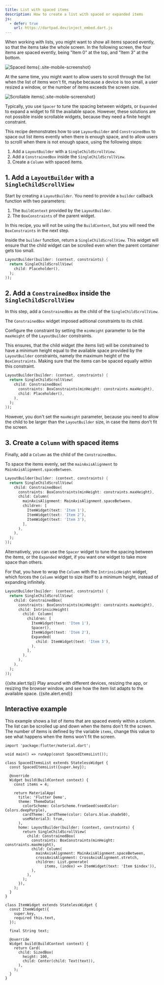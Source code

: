```yaml
---
title: List with spaced items
description: How to create a list with spaced or expanded items 
js:
  - defer: true
    url: https://dartpad.dev/inject_embed.dart.js
---
```


<?code-excerpt path-base="cookbook/lists/spaced_items/"?>

When working with lists, you might want to show all
items spaced evently, so that the items take the whole screen.
In the following screen, the four items are spaced evently,
being "Item 0" at the top, and "Item 3" at the bottom.

![Spaced items]({{site.url}}/assets/images/docs/cookbook/spaced-items-1.png){:.site-mobile-screenshot}

At the same time, you might want to allow users
to scroll through the list when the list of items won't fit,
maybe because a device is too small, a user resized a window,
or the number of items exceeds the screen size.

![Scrollable items]({{site.url}}/assets/images/docs/cookbook/spaced-items-2.png){:.site-mobile-screenshot}

Typically, you use `Spacer` to tune the spacing between widgets,
or `Expanded` to expand a widget to fill the available space.
However, these solutions are not possible inside scrollable widgets,
because they need a finite height constraint.

This recipe demonstrates how to use `LayourBuilder` and `ConstrainedBox`
to space out list items evently when there is enough space, and to allow
users to scrolll when there is not enough space,
using the following steps:

  1. Add a `LayoutBuilder` with a `SingleChildScrollView`.
  2. Add a `ConstrainedBox` inside the `SingleChildScrollView`.
  3. Create a `Column` with spaced items.

## 1. Add a `LayoutBuilder` with a `SingleChildScrollView`

Start by creating a `LayoutBuilder`. You need to provide
a `builder` callback function with two parameters:

  1. The `BuildContext` provided by the `LayoutBuilder`.
  2. The `BoxConstraints` of the parent widget.

In this recipe, you will not be using the `BuildContext`,
but you will need the `BoxConstraints` in the next step.

Inside the `builder` function, return a `SingleChildScrollView`.
This widget will ensure that the child widget can be scrolled
even when the parent container gets too small.

<?code-excerpt "lib/spaced_list.dart (builder)"?>
```dart
LayoutBuilder(builder: (context, constraints) {
  return SingleChildScrollView(
    child: Placeholder(),
  );
});
```

## 2. Add a `ConstrainedBox` inside the `SingleChildScrollView`

In this step, add a `ConstrainedBox`
as the child of the `SingleChildScrollView`.

The `ConstrainedBox` widget imposed aditional constraints to its child.

Configure the constraint by setting the `minHeight` parameter to be
the `maxHeight` of the `LayoutBuilder` constraints.

This ensures, that the child widget (the items list)
will be constrained to have a minimum height equal to the available
space provided by the `LayoutBuilder` constraints,
namely the maximum height of the `BoxConstraints`.
Making sure that the items can be spaced equally within this constraint.

<?code-excerpt "lib/spaced_list.dart (constrainedBox)"?>
```dart
LayoutBuilder(builder: (context, constraints) {
  return SingleChildScrollView(
    child: ConstrainedBox(
      constraints: BoxConstraints(minHeight: constraints.maxHeight),
      child: Placeholder(),
    ),
  );
});
```

However, you don't set the `maxHeight` parameter,
because you need to allow the child to be larger
than the `LayoutBuilder` size,
in case the items don't fit the screen.

## 3. Create a `Column` with spaced items

Finally, add a `Column` as the child of the `ConstrainedBox`.

To space the items evenly, 
set the `mainAxisAlignment` to `MainAxisAlignment.spaceBetween`.

<?code-excerpt "lib/spaced_list.dart (column)"?>
```dart
LayoutBuilder(builder: (context, constraints) {
  return SingleChildScrollView(
    child: ConstrainedBox(
      constraints: BoxConstraints(minHeight: constraints.maxHeight),
      child: Column(
        mainAxisAlignment: MainAxisAlignment.spaceBetween,
        children: [
          ItemWidget(text: 'Item 1'),
          ItemWidget(text: 'Item 2'),
          ItemWidget(text: 'Item 3'),
        ],
      ),
    ),
  );
});
```

Alternatively, you can use the `Spacer` widget 
to tune the spacing between the items,
or the `Expanded` widget, if you want one widget to take more space than others.

For that, you have to wrap the `Column` with the `IntrinsicHeight` widget,
which forces the `Column` widget to size itself to a minimum height,
instead of expanding infinitely.

<?code-excerpt "lib/spaced_list.dart (intrinsic)"?>
```dart
LayoutBuilder(builder: (context, constraints) {
  return SingleChildScrollView(
    child: ConstrainedBox(
      constraints: BoxConstraints(minHeight: constraints.maxHeight),
      child: IntrinsicHeight(
        child: Column(
          children: [
            ItemWidget(text: 'Item 1'),
            Spacer(),
            ItemWidget(text: 'Item 2'),
            Expanded(
              child: ItemWidget(text: 'Item 3'),
            ),
          ],
        ),
      ),
    ),
  );
});
```

{{site.alert.tip}}
  Play around with different devices, resizing the app,
  or resizing the browser window, and see how the item list adapts
  to the available space.
{{site.alert.end}}

## Interactive example

This example shows a list of items that are spaced evenly within a column.
The list can be scrolled up and down when the items don't fit the screen.
The number of items is defined by the variable `items`,
change this value to see what happens when the items won't fit the screen.

<?code-excerpt "lib/main.dart"?>
```run-dartpad:theme-light:mode-flutter:run-true:width-100%:height-600px:split-60:ga_id-interactive_example
import 'package:flutter/material.dart';

void main() => runApp(const SpacedItemsList());

class SpacedItemsList extends StatelessWidget {
  const SpacedItemsList({super.key});

  @override
  Widget build(BuildContext context) {
    const items = 4;

    return MaterialApp(
      title: 'Flutter Demo',
      theme: ThemeData(
        colorScheme: ColorScheme.fromSeed(seedColor: Colors.deepPurple),
        cardTheme: CardTheme(color: Colors.blue.shade50),
        useMaterial3: true,
      ),
      home: LayoutBuilder(builder: (context, constraints) {
        return SingleChildScrollView(
          child: ConstrainedBox(
            constraints: BoxConstraints(minHeight: constraints.maxHeight),
            child: Column(
              mainAxisAlignment: MainAxisAlignment.spaceBetween,
              crossAxisAlignment: CrossAxisAlignment.stretch,
              children: List.generate(
                  items, (index) => ItemWidget(text: 'Item $index')),
            ),
          ),
        );
      }),
    );
  }
}

class ItemWidget extends StatelessWidget {
  const ItemWidget({
    super.key,
    required this.text,
  });

  final String text;

  @override
  Widget build(BuildContext context) {
    return Card(
      child: SizedBox(
        height: 100,
        child: Center(child: Text(text)),
      ),
    );
  }
}
```


[`CustomScrollView`]: {{site.api}}/flutter/widgets/CustomScrollView-class.html
[`SliverAppBar`]: {{site.api}}/flutter/material/SliverAppBar-class.html
[`SliverChildBuilderDelegate`]: {{site.api}}/flutter/widgets/SliverChildBuilderDelegate-class.html
[`SliverChildDelegate`]: {{site.api}}/flutter/widgets/SliverChildDelegate-class.html
[`SliverGrid`]: {{site.api}}/flutter/widgets/SliverGrid-class.html
[`SliverList`]: {{site.api}}/flutter/widgets/SliverList-class.html
[various properties you can pass to the `SliverAppBar` widget]: {{site.api}}/flutter/material/SliverAppBar/SliverAppBar.html
